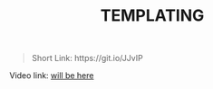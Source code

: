 <h1 align="center"> TEMPLATING </h1>
    <br>

<blockquote>
    <p>
        Short Link: https://git.io/JJvIP
    </p>
</blockquote>

<p>
Video link: <a href='#'> will be here</a>
</p>
